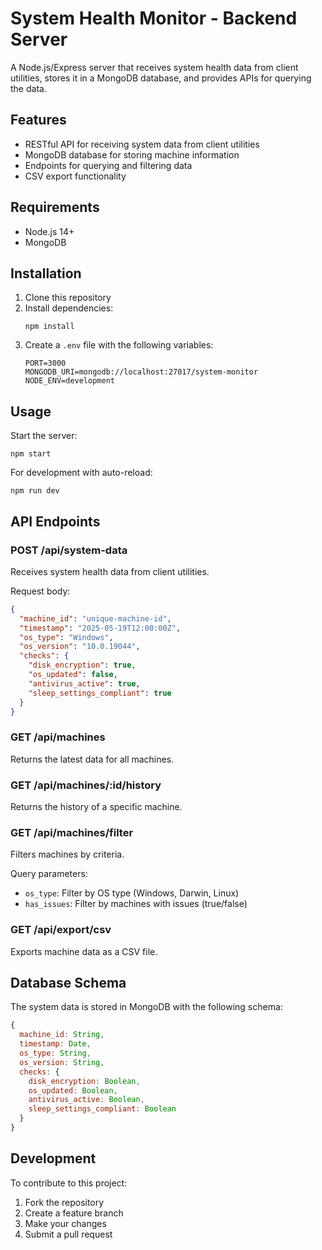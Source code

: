 # System Health Monitor - Backend Server

A Node.js/Express server that receives system health data from client utilities, stores it in a MongoDB database, and provides APIs for querying the data.

## Features

- RESTful API for receiving system data from client utilities
- MongoDB database for storing machine information
- Endpoints for querying and filtering data
- CSV export functionality

## Requirements

- Node.js 14+
- MongoDB

## Installation

1. Clone this repository
2. Install dependencies:
   ```
   npm install
   ```
3. Create a `.env` file with the following variables:
   ```
   PORT=3000
   MONGODB_URI=mongodb://localhost:27017/system-monitor
   NODE_ENV=development
   ```

## Usage

Start the server:

```
npm start
```

For development with auto-reload:

```
npm run dev
```

## API Endpoints

### POST /api/system-data
Receives system health data from client utilities.

Request body:
```json
{
  "machine_id": "unique-machine-id",
  "timestamp": "2025-05-19T12:00:00Z",
  "os_type": "Windows",
  "os_version": "10.0.19044",
  "checks": {
    "disk_encryption": true,
    "os_updated": false,
    "antivirus_active": true,
    "sleep_settings_compliant": true
  }
}
```

### GET /api/machines
Returns the latest data for all machines.

### GET /api/machines/:id/history
Returns the history of a specific machine.

### GET /api/machines/filter
Filters machines by criteria.

Query parameters:
- `os_type`: Filter by OS type (Windows, Darwin, Linux)
- `has_issues`: Filter by machines with issues (true/false)

### GET /api/export/csv
Exports machine data as a CSV file.

## Database Schema

The system data is stored in MongoDB with the following schema:

```javascript
{
  machine_id: String,
  timestamp: Date,
  os_type: String,
  os_version: String,
  checks: {
    disk_encryption: Boolean,
    os_updated: Boolean,
    antivirus_active: Boolean,
    sleep_settings_compliant: Boolean
  }
}
```

## Development

To contribute to this project:

1. Fork the repository
2. Create a feature branch
3. Make your changes
4. Submit a pull request


